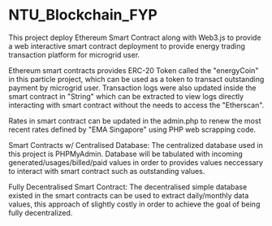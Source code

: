 # NTU_Blockchain_FYP

This project deploy Ethereum Smart Contract along with Web3.js to provide a web interactive smart contract deployment to provide energy trading transaction platform for microgrid user.

Ethereum smart contracts provides ERC-20 Token called the "energyCoin" in this particle project, which can be used as a token to transact outstanding payment by microgrid user.
Transaction logs were also updated inside the smart contract in "String" which can be extracted to view logs directly interacting with smart contract without the needs to access the "Etherscan".

Rates in smart contract can be updated in the admin.php to renew the most recent rates defined by "EMA Singapore" using PHP web scrapping code.

Smart Contracts w/ Centralised Database:
The centralized database used in this project is PHPMyAdmin. Database will be tabulated with incoming generated/usages/billed/paid values in order to provides values neccessary to interact with smart contract such as outstanding values.

Fully Decentralised Smart Contract:
The decentralised simple database existed in the smart contracts can be used to extract daily/monthly data values, this approach of slightly costly in order to achieve the goal of being fully decentralized.

